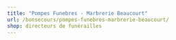 ```yaml
---
title: "Pompes Funebres - Marbrerie Beaucourt"
url: /bonsecours/pompes-funebres-marbrerie-beaucourt/
shop: directeurs de funérailles
---
```

